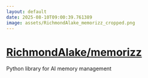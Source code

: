 ```yaml
---
layout: default
date: 2025-08-10T09:00:39.761389
image: assets/RichmondAlake_memorizz_cropped.png
---
```


# [RichmondAlake/memorizz](https://github.com/RichmondAlake/memorizz)

Python library for AI memory management

